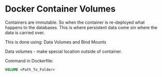 # Docker Container Volumes

Containers are immutable. So when the container is re-deployed what happens to the databases. 
This is where persistent data come sin where the data is carried over. 

This is done using: Data Volumes and Bind Mounts

Data volumes - make special location outside of container.

Command in Dockerfile:

```dockerfile 
VOLUME <Path_To_Folder>
```

